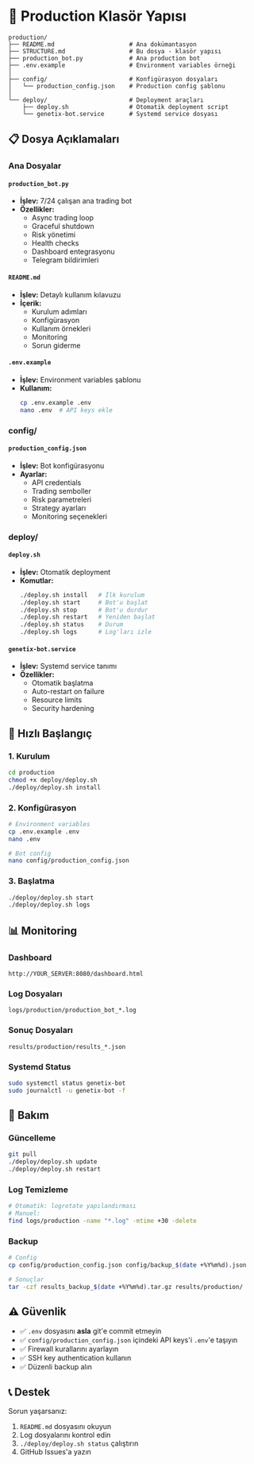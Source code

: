 # 📁 Production Klasör Yapısı

```
production/
├── README.md                     # Ana dokümantasyon
├── STRUCTURE.md                  # Bu dosya - klasör yapısı
├── production_bot.py             # Ana production bot
├── .env.example                  # Environment variables örneği
│
├── config/                       # Konfigürasyon dosyaları
│   └── production_config.json    # Production config şablonu
│
└── deploy/                       # Deployment araçları
    ├── deploy.sh                 # Otomatik deployment script
    └── genetix-bot.service       # Systemd service dosyası
```

## 📋 Dosya Açıklamaları

### Ana Dosyalar

#### `production_bot.py`
- **İşlev:** 7/24 çalışan ana trading bot
- **Özellikler:**
  - Async trading loop
  - Graceful shutdown
  - Risk yönetimi
  - Health checks
  - Dashboard entegrasyonu
  - Telegram bildirimleri

#### `README.md`
- **İşlev:** Detaylı kullanım kılavuzu
- **İçerik:**
  - Kurulum adımları
  - Konfigürasyon
  - Kullanım örnekleri
  - Monitoring
  - Sorun giderme

#### `.env.example`
- **İşlev:** Environment variables şablonu
- **Kullanım:**
  ```bash
  cp .env.example .env
  nano .env  # API keys ekle
  ```

### config/

#### `production_config.json`
- **İşlev:** Bot konfigürasyonu
- **Ayarlar:**
  - API credentials
  - Trading semboller
  - Risk parametreleri
  - Strategy ayarları
  - Monitoring seçenekleri

### deploy/

#### `deploy.sh`
- **İşlev:** Otomatik deployment
- **Komutlar:**
  ```bash
  ./deploy.sh install   # İlk kurulum
  ./deploy.sh start     # Bot'u başlat
  ./deploy.sh stop      # Bot'u durdur
  ./deploy.sh restart   # Yeniden başlat
  ./deploy.sh status    # Durum
  ./deploy.sh logs      # Log'ları izle
  ```

#### `genetix-bot.service`
- **İşlev:** Systemd service tanımı
- **Özellikler:**
  - Otomatik başlatma
  - Auto-restart on failure
  - Resource limits
  - Security hardening

## 🚀 Hızlı Başlangıç

### 1. Kurulum
```bash
cd production
chmod +x deploy/deploy.sh
./deploy/deploy.sh install
```

### 2. Konfigürasyon
```bash
# Environment variables
cp .env.example .env
nano .env

# Bot config
nano config/production_config.json
```

### 3. Başlatma
```bash
./deploy/deploy.sh start
./deploy/deploy.sh logs
```

## 📊 Monitoring

### Dashboard
```
http://YOUR_SERVER:8080/dashboard.html
```

### Log Dosyaları
```
logs/production/production_bot_*.log
```

### Sonuç Dosyaları
```
results/production/results_*.json
```

### Systemd Status
```bash
sudo systemctl status genetix-bot
sudo journalctl -u genetix-bot -f
```

## 🔧 Bakım

### Güncelleme
```bash
git pull
./deploy/deploy.sh update
./deploy/deploy.sh restart
```

### Log Temizleme
```bash
# Otomatik: logrotate yapılandırması
# Manuel:
find logs/production -name "*.log" -mtime +30 -delete
```

### Backup
```bash
# Config
cp config/production_config.json config/backup_$(date +%Y%m%d).json

# Sonuçlar
tar -czf results_backup_$(date +%Y%m%d).tar.gz results/production/
```

## ⚠️ Güvenlik

- ✅ `.env` dosyasını **asla** git'e commit etmeyin
- ✅ `config/production_config.json` içindeki API keys'i `.env`'e taşıyın
- ✅ Firewall kurallarını ayarlayın
- ✅ SSH key authentication kullanın
- ✅ Düzenli backup alın

## 📞 Destek

Sorun yaşarsanız:
1. `README.md` dosyasını okuyun
2. Log dosyalarını kontrol edin
3. `./deploy/deploy.sh status` çalıştırın
4. GitHub Issues'a yazın
